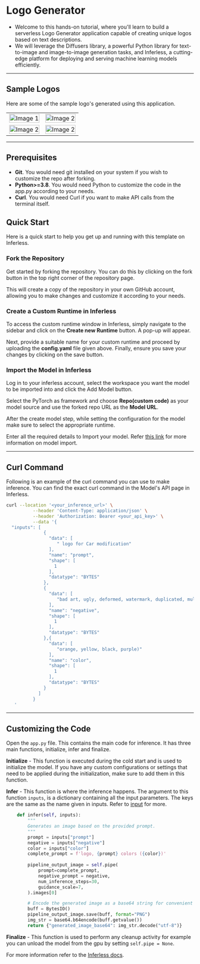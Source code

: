 # Logo Generator
- Welcome to this hands-on tutorial, where you'll learn to build a serverless Logo Generator application capable of creating unique logos based on text descriptions.
- We will leverage the Diffusers library, a powerful Python library for text-to-image and image-to-image generation tasks, and Inferless, a cutting-edge platform for deploying and serving machine learning models efficiently.
---
## Sample Logos
Here are some of the sample logo's generated using this application.
<table>
  <tr>
    <td><img src="https://i.postimg.cc/RSYJXQYn/img1.png?dl=1" alt="Image 1" style="width: 100%;"></td>
    <td><img src="https://i.postimg.cc/vB4JXdNk/img2.png?dl=1" alt="Image 2" style="width: 100%;"></td>
  </tr>
  <tr>
    <td><img src="https://i.postimg.cc/hcZxjns0/img4.png?dl=1" alt="Image 2" style="width: 100%;"></td>
    <td><img src="https://i.postimg.cc/X3FDd2mF/img3.png?dl=1" alt="Image 2" style="width: 100%;"></td>
  </tr>
</table>

---
## Prerequisites
- **Git**. You would need git installed on your system if you wish to customize the repo after forking.
- **Python>=3.8**. You would need Python to customize the code in the app.py according to your needs.
- **Curl**. You would need Curl if you want to make API calls from the terminal itself.

## Quick Start
Here is a quick start to help you get up and running with this template on Inferless.

### Fork the Repository
Get started by forking the repository. You can do this by clicking on the fork button in the top right corner of the repository page.

This will create a copy of the repository in your own GitHub account, allowing you to make changes and customize it according to your needs.

### Create a Custom Runtime in Inferless
To access the custom runtime window in Inferless, simply navigate to the sidebar and click on the **Create new Runtime** button. A pop-up will appear.

Next, provide a suitable name for your custom runtime and proceed by uploading the **config.yaml** file given above. Finally, ensure you save your changes by clicking on the save button.

### Import the Model in Inferless
Log in to your inferless account, select the workspace you want the model to be imported into and click the Add Model button.

Select the PyTorch as framework and choose **Repo(custom code)** as your model source and use the forked repo URL as the **Model URL**.

After the create model step, while setting the configuration for the model make sure to select the appropriate runtime.

Enter all the required details to Import your model. Refer [this link](https://docs.inferless.com/integrations/github-custom-code) for more information on model import.

---
## Curl Command
Following is an example of the curl command you can use to make inference. You can find the exact curl command in the Model's API page in Inferless.

```bash
curl --location '<your_inference_url>' \
          --header 'Content-Type: application/json' \
          --header 'Authorization: Bearer <your_api_key>' \
          --data '{
  "inputs": [
              {
                "data": [
                   " logo for Car modification"
                ],
                "name": "prompt",
                "shape": [
                  1
                ],
                "datatype": "BYTES"
              },
              {
                "data": [
                   "bad art, ugly, deformed, watermark, duplicated, multiple images"
                ],
                "name": "negative",
                "shape": [
                  1
                ],
                "datatype": "BYTES"
              },{
                "data": [
                   "orange, yellow, black, purple)"
                ],
                "name": "color",
                "shape": [
                  1
                ],
                "datatype": "BYTES"
              }
            ]
          }
   '
```

---
## Customizing the Code
Open the `app.py` file. This contains the main code for inference. It has three main functions, initialize, infer and finalize.

**Initialize** -  This function is executed during the cold start and is used to initialize the model. If you have any custom configurations or settings that need to be applied during the initialization, make sure to add them in this function.

**Infer** - This function is where the inference happens. The argument to this function `inputs`, is a dictionary containing all the input parameters. The keys are the same as the name given in inputs. Refer to [input](#input) for more.

```python
    def infer(self, inputs):
        """
        Generates an image based on the provided prompt.
        """
        prompt = inputs["prompt"]
        negative = inputs["negative"]
        color = inputs["color"]
        complete_prompt = f'logo, {prompt} colors ({color})'
  
        pipeline_output_image = self.pipe(
            prompt=complete_prompt,
            negative_prompt = negative,
            num_inference_steps=30,
            guidance_scale=7,
        ).images[0]

        # Encode the generated image as a base64 string for convenient transfer
        buff = BytesIO()
        pipeline_output_image.save(buff, format="PNG")
        img_str = base64.b64encode(buff.getvalue())
        return {"generated_image_base64": img_str.decode("utf-8")}
```

**Finalize** - This function is used to perform any cleanup activity for example you can unload the model from the gpu by setting `self.pipe = None`.


For more information refer to the [Inferless docs](https://docs.inferless.com/).
